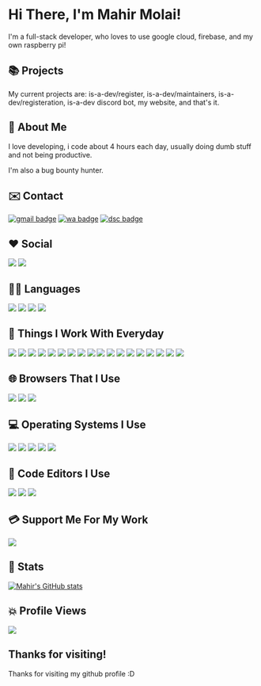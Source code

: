# Hi There, I'm Mahir Molai!
I'm a full-stack developer, who loves to use google cloud, firebase, and my own raspberry pi!

## 📚 Projects
My current projects are: is-a-dev/register, is-a-dev/maintainers, is-a-dev/registeration, is-a-dev discord bot, my website, and that's it.

## 🧑 About Me
I love developing, i code about 4 hours each day, usually doing dumb stuff and not being productive.

I'm also a bug bounty hunter.

## ✉️ Contact
<a href="mailto:mahir@molai.dev"><img src="https://img.shields.io/badge/Gmail-D14836?style=for-the-badge&logo=gmail&logoColor=white" alt="gmail badge"></a>
<a href="https://wa.me/00923312861571"><img src="https://img.shields.io/badge/WhatsApp-25D366?style=for-the-badge&logo=whatsapp&logoColor=white" alt="wa badge"></a>
<a href="https://discord.com/users/763767239018938368"><img src="https://img.shields.io/badge/Discord-7289DA?style=for-the-badge&logo=discord&logoColor=white" alt="dsc badge"></a>

## ❤️ Social
<a href="https://twitter.com/DevMolai"><img src="https://img.shields.io/badge/Twitter-1DA1F2?style=for-the-badge&logo=twitter&logoColor=white"></a>
<a href="https://instagram.com/molai.dev"><img src="https://img.shields.io/badge/Instagram-E4405F?style=for-the-badge&logo=instagram&logoColor=white"></a>

## 👨‍💻 Languages
<img src="https://img.shields.io/badge/JavaScript-323330?style=for-the-badge&logo=javascript&logoColor=F7DF1E">
<img src="https://img.shields.io/badge/CSS-239120?&style=for-the-badge&logo=css3&logoColor=white">
<img src="https://img.shields.io/badge/HTML-239120?style=for-the-badge&logo=html5&logoColor=white">
<img src="https://img.shields.io/badge/TypeScript-007ACC?style=for-the-badge&logo=typescript&logoColor=white">

## 📅 Things I Work With Everyday
<img src="https://img.shields.io/badge/MongoDB-4EA94B?style=for-the-badge&logo=mongodb&logoColor=white">
<img src="https://img.shields.io/badge/Flutter-02569B?style=for-the-badge&logo=flutter&logoColor=white">
<img src="https://img.shields.io/badge/Node.js-339933?style=for-the-badge&logo=nodedotjs&logoColor=white">
<img src="https://img.shields.io/badge/npm-CB3837?style=for-the-badge&logo=npm&logoColor=white">
<img src="https://img.shields.io/badge/Express.js-000000?style=for-the-badge&logo=express&logoColor=white">
<img src="https://img.shields.io/badge/Socket.io-010101?&style=for-the-badge&logo=Socket.io&logoColor=white">
<img src="https://img.shields.io/badge/RASPBERRY%20PI-C51A4A.svg?&style=for-the-badge&logo=raspberry%20pi&logoColor=white">
<img src="https://img.shields.io/badge/Markdown-000000?style=for-the-badge&logo=markdown&logoColor=white">
<img src="https://img.shields.io/badge/Gatsby-663399?style=for-the-badge&logo=gatsby&logoColor=white">
<img src="https://img.shields.io/badge/React-20232A?style=for-the-badge&logo=react&logoColor=61DAFB">
<img src="https://img.shields.io/badge/Electron-2B2E3A?style=for-the-badge&logo=electron&logoColor=9FEAF9">
<img src="https://img.shields.io/badge/Vue.js-35495E?style=for-the-badge&logo=vuedotjs&logoColor=4FC08D">
<img src="https://img.shields.io/badge/Tailwind_CSS-38B2AC?style=for-the-badge&logo=tailwind-css&logoColor=white">
<img src="https://img.shields.io/badge/nuxt.js-00C58E?style=for-the-badge&logo=nuxtdotjs&logoColor=white">
<img src="https://img.shields.io/badge/next.js-000000?style=for-the-badge&logo=nextdotjs&logoColor=white">
<img src="https://img.shields.io/badge/firebase-ffca28?style=for-the-badge&logo=firebase&logoColor=black">
<img src="https://img.shields.io/badge/Git-F05032?style=for-the-badge&logo=git&logoColor=white">
<img src="https://img.shields.io/badge/Nginx-009639?style=for-the-badge&logo=nginx&logoColor=white">

## 🌐 Browsers That I Use
<img src="https://img.shields.io/badge/Firefox_Browser-FF7139?style=for-the-badge&logo=Firefox-Browser&logoColor=white">
<img src="https://img.shields.io/badge/Google_chrome-4285F4?style=for-the-badge&logo=Google-chrome&logoColor=white">
<img src="https://img.shields.io/badge/Brave-FF1B2D?style=for-the-badge&logo=Brave&logoColor=white">

## 💻 Operating Systems I Use
<img src="https://img.shields.io/badge/iOS-000000?style=for-the-badge&logo=ios&logoColor=white">
<img src="https://img.shields.io/badge/Windows-0078D6?style=for-the-badge&logo=windows&logoColor=white">
<img src="https://img.shields.io/badge/Kali_Linux-557C94?style=for-the-badge&logo=kali-linux&logoColor=white">
<img src="https://img.shields.io/badge/Ubuntu-E95420?style=for-the-badge&logo=ubuntu&logoColor=white">
<img src="https://img.shields.io/badge/mac%20os-000000?style=for-the-badge&logo=apple&logoColor=white">

## 💾 Code Editors I Use
<img src="https://img.shields.io/badge/Visual_Studio_Code-0078D4?style=for-the-badge&logo=visual%20studio%20code&logoColor=white">
<img src="https://img.shields.io/badge/Xcode-007ACC?style=flat-square&logo=Xcode&logoColor=white">
<img src="https://img.shields.io/badge/WebStorm-000000?style=for-the-badge&logo=WebStorm&logoColor=white">

## 💳 Support Me For My Work
<a href="https://s.molai.dev/donate"><img src="https://img.shields.io/badge/PayPal-00457C?style=for-the-badge&logo=paypal&logoColor=white"></a>

## 🌌 Stats
[![Mahir's GitHub stats](https://github-readme-stats.vercel.app/api?username=mtgsquad&theme=dark&show_icons=true)](https://molai.dev/)

## 💥 Profile Views
![](https://komarev.com/ghpvc/?username=mtgsquad)

## Thanks for visiting!
Thanks for visiting my github profile :D
